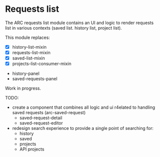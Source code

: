 # Requests list

The ARC requests list module contains an UI and logic to render requests list in various contexts (saved list. history list, project list).

This module replaces:

- [x] history-list-mixin
- [x] requests-list-mixin
- [x] saved-list-mixin
- [x] projects-list-consumer-mixin
- history-panel
- saved-requests-panel

Work in progress.

TODO:

- create a component that combines all logic and ui r4elated to handling saved requests (arc-saved-request)
  - saved-request-detail
  - saved-request-editor
- redesign search experience to provide a single point of searching for:
  - history
  - saved
  - projects
  - API projects
